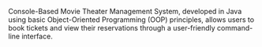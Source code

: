 Console-Based Movie Theater Management System, developed in Java using basic Object-Oriented Programming (OOP) principles, allows users to book tickets and view their reservations through a user-friendly command-line interface.
